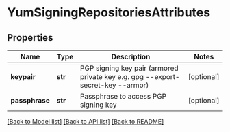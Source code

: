 # YumSigningRepositoriesAttributes

## Properties

| Name           | Type    | Description                                                                     | Notes      |
| -------------- | ------- | ------------------------------------------------------------------------------- | ---------- |
| **keypair**    | **str** | PGP signing key pair (armored private key e.g. gpg --export-secret-key --armor) | [optional] |
| **passphrase** | **str** | Passphrase to access PGP signing key                                            | [optional] |

[[Back to Model list]](../README.md#documentation-for-models) [[Back to API list]](../README.md#documentation-for-api-endpoints) [[Back to README]](../README.md)
